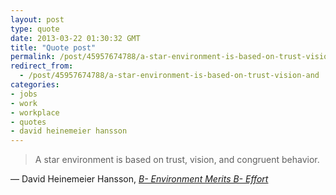 ```yaml
---
layout: post
type: quote
date: 2013-03-22 01:30:32 GMT
title: "Quote post"
permalink: /post/45957674788/a-star-environment-is-based-on-trust-vision-and
redirect_from: 
  - /post/45957674788/a-star-environment-is-based-on-trust-vision-and
categories:
- jobs
- work
- workplace
- quotes
- david heinemeier hansson
---
```

<blockquote>A star environment is based on trust, vision, and congruent behavior.</blockquote>

 — David Heinemeier Hansson, <a href="http://37signals.com/svn/posts/3461-b-environment-merits-b-effort"><i>B- Environment Merits B- Effort</i></a>